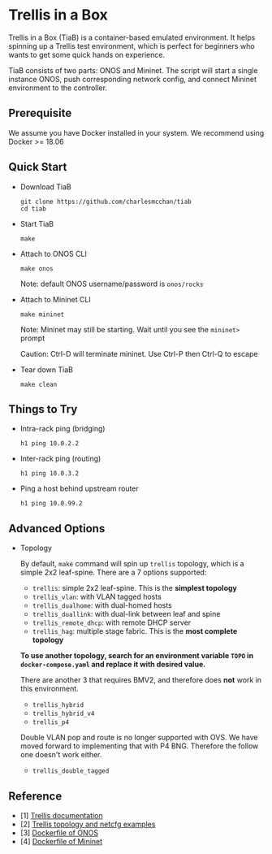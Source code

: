 # Trellis in a Box

Trellis in a Box (TiaB) is a container-based emulated environment.
It helps spinning up a Trellis test environment, which is perfect for beginners who wants to get some quick hands on experience.

TiaB consists of two parts: ONOS and Mininet.
The script will start a single instance ONOS, push corresponding network config, and connect Mininet environment to the controller.

## Prerequisite
We assume you have Docker installed in your system. We recommend using Docker >= 18.06

## Quick Start

- Download TiaB
    ```
    git clone https://github.com/charlesmcchan/tiab
    cd tiab
    ```

- Start TiaB
    ```
    make
    ```

- Attach to ONOS CLI
    ```
    make onos
    ```
    Note: default ONOS username/password is `onos/rocks`

- Attach to Mininet CLI
    ```
    make mininet
    ```

    Note: Mininet may still be starting. Wait until you see the `mininet>` prompt

    Caution: Ctrl-D will terminate mininet. Use Ctrl-P then Ctrl-Q to escape

- Tear down TiaB
    ```
    make clean
    ```

## Things to Try

- Intra-rack ping (bridging)
    ```
    h1 ping 10.0.2.2
    ```

- Inter-rack ping (routing)
    ```
    h1 ping 10.0.3.2
    ```

- Ping a host behind upstream router
    ```
    h1 ping 10.0.99.2
    ```

## Advanced Options

- Topology

    By default, `make` command will spin up `trellis` topology, which is a simple 2x2 leaf-spine. There are a 7 options supported:
    - `trellis`: simple 2x2 leaf-spine. This is the **simplest topology**
    - `trellis_vlan`: with VLAN tagged hosts
    - `trellis_dualhome`: with dual-homed hosts
    - `trellis_duallink`: with dual-link between leaf and spine
    - `trellis_remote_dhcp`: with remote DHCP server
    - `trellis_hag`: multiple stage fabric. This is the **most complete topology**

    **To use another topology, search for an environment variable `TOPO` in `docker-compose.yaml` and replace it with desired value.**

    There are another 3 that requires BMV2, and therefore does **not** work in this environment.
    - `trellis_hybrid`
    - `trellis_hybrid_v4`
    - `trellis_p4`

    Double VLAN pop and route is no longer supported with OVS. We have moved forward to implementing that with P4 BNG. Therefore the follow one doesn't work either.
    - `trellis_double_tagged`

## Reference
- [1] [Trellis documentation](https://docs.trellisfabric.org)
- [2] [Trellis topology and netcfg examples](https://github.com/opennetworkinglab/routing/tree/master/trellis)
- [3] [Dockerfile of ONOS](https://github.com/opennetworkinglab/onos/blob/master/Dockerfile)
- [4] [Dockerfile of Mininet](http://github.com/opennetworkinglab/routing/tree/master/trellis/docker/Dockerfile)
